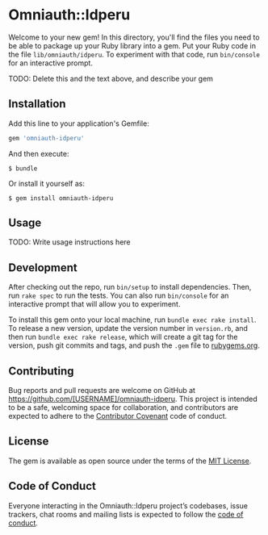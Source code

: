 # Omniauth::Idperu

Welcome to your new gem! In this directory, you'll find the files you need to be able to package up your Ruby library into a gem. Put your Ruby code in the file `lib/omniauth/idperu`. To experiment with that code, run `bin/console` for an interactive prompt.

TODO: Delete this and the text above, and describe your gem

## Installation

Add this line to your application's Gemfile:

```ruby
gem 'omniauth-idperu'
```

And then execute:

    $ bundle

Or install it yourself as:

    $ gem install omniauth-idperu

## Usage

TODO: Write usage instructions here

## Development

After checking out the repo, run `bin/setup` to install dependencies. Then, run `rake spec` to run the tests. You can also run `bin/console` for an interactive prompt that will allow you to experiment.

To install this gem onto your local machine, run `bundle exec rake install`. To release a new version, update the version number in `version.rb`, and then run `bundle exec rake release`, which will create a git tag for the version, push git commits and tags, and push the `.gem` file to [rubygems.org](https://rubygems.org).

## Contributing

Bug reports and pull requests are welcome on GitHub at https://github.com/[USERNAME]/omniauth-idperu. This project is intended to be a safe, welcoming space for collaboration, and contributors are expected to adhere to the [Contributor Covenant](http://contributor-covenant.org) code of conduct.

## License

The gem is available as open source under the terms of the [MIT License](https://opensource.org/licenses/MIT).

## Code of Conduct

Everyone interacting in the Omniauth::Idperu project’s codebases, issue trackers, chat rooms and mailing lists is expected to follow the [code of conduct](https://github.com/[USERNAME]/omniauth-idperu/blob/master/CODE_OF_CONDUCT.md).
